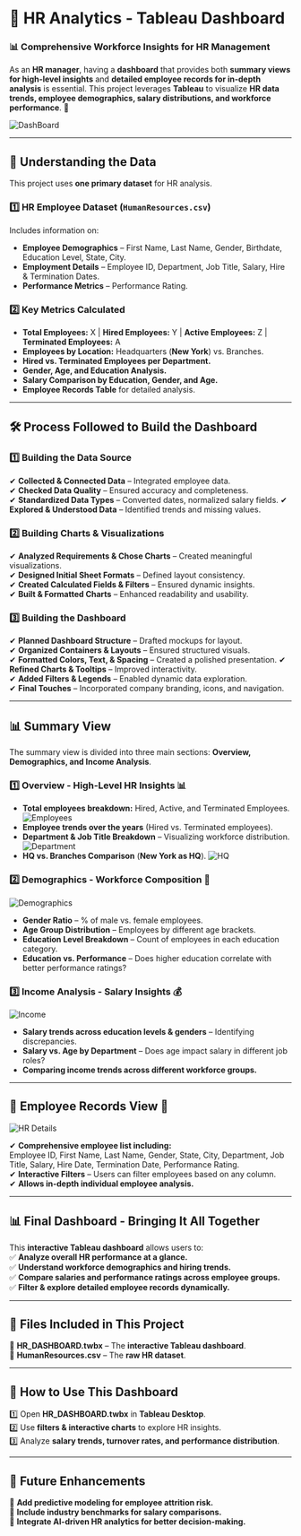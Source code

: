 # 🏢 HR Analytics - Tableau Dashboard  

### 📊 Comprehensive Workforce Insights for HR Management  

As an **HR manager**, having a **dashboard** that provides both **summary views for high-level insights** and **detailed employee records for in-depth analysis** is essential. This project leverages **Tableau** to visualize **HR data trends, employee demographics, salary distributions, and workforce performance**. 🚀  

![DashBoard](https://github.com/vedanshibansal/HR-Analytics---Tableau-Dashboard/blob/6fb6819c0cc87825742aa0c2465b506a846ad654/HR%20_%20Summary.png)

---

## 📂 Understanding the Data  

This project uses **one primary dataset** for HR analysis.  

### 1️⃣ HR Employee Dataset (`HumanResources.csv`)  
Includes information on:  
- **Employee Demographics** – First Name, Last Name, Gender, Birthdate, Education Level, State, City.  
- **Employment Details** – Employee ID, Department, Job Title, Salary, Hire & Termination Dates.  
- **Performance Metrics** – Performance Rating.  

### 2️⃣ Key Metrics Calculated  
- **Total Employees:** X | **Hired Employees:** Y | **Active Employees:** Z | **Terminated Employees:** A  
- **Employees by Location:** Headquarters (**New York**) vs. Branches.  
- **Hired vs. Terminated Employees per Department.**  
- **Gender, Age, and Education Analysis.**  
- **Salary Comparison by Education, Gender, and Age.**  
- **Employee Records Table** for detailed analysis.  

---

## 🛠 Process Followed to Build the Dashboard  

### 1️⃣ Building the Data Source  

✔ **Collected & Connected Data** – Integrated employee data.  
✔ **Checked Data Quality** – Ensured accuracy and completeness.  
✔ **Standardized Data Types** – Converted dates, normalized salary fields. 
✔ **Explored & Understood Data** – Identified trends and missing values.  

### 2️⃣ Building Charts & Visualizations  

✔ **Analyzed Requirements & Chose Charts** – Created meaningful visualizations.  
✔ **Designed Initial Sheet Formats** – Defined layout consistency.  
✔ **Created Calculated Fields & Filters** – Ensured dynamic insights.  
✔ **Built & Formatted Charts** – Enhanced readability and usability.  

### 3️⃣ Building the Dashboard  

✔ **Planned Dashboard Structure** – Drafted mockups for layout.  
✔ **Organized Containers & Layouts** – Ensured structured visuals.  
✔ **Formatted Colors, Text, & Spacing** – Created a polished presentation. 
✔ **Refined Charts & Tooltips** – Improved interactivity.  
✔ **Added Filters & Legends** – Enabled dynamic data exploration.  
✔ **Final Touches** – Incorporated company branding, icons, and navigation.  

---

## 📊 Summary View  

The summary view is divided into three main sections: **Overview, Demographics, and Income Analysis**.  

### 1️⃣ Overview - High-Level HR Insights 📊  

- **Total employees breakdown:** Hired, Active, and Terminated Employees.
 ![Employees](https://github.com/vedanshibansal/HR-Analytics---Tableau-Dashboard/blob/1150fc0968396a20b76f7625e30c62de467625ac/employees)  
- **Employee trends over the years** (Hired vs. Terminated employees).  
- **Department & Job Title Breakdown** – Visualizing workforce distribution.
  ![Department](https://github.com/vedanshibansal/HR-Analytics---Tableau-Dashboard/blob/1d329460f3b476cb235f1b5cbf202a5dba14dfb1/Departments) 
- **HQ vs. Branches Comparison** (**New York as HQ**).
    ![HQ](https://github.com/vedanshibansal/HR-Analytics---Tableau-Dashboard/blob/1d8acb05d866f7ecb73e0622d0d7df76accc84d1/Location) 

### 2️⃣ Demographics - Workforce Composition 👥  
  ![Demographics](https://github.com/vedanshibansal/HR-Analytics---Tableau-Dashboard/blob/1d8acb05d866f7ecb73e0622d0d7df76accc84d1/Screenshot%202025-03-17%20095849.png)

- **Gender Ratio** – % of male vs. female employees.  
- **Age Group Distribution** – Employees by different age brackets.  
- **Education Level Breakdown** – Count of employees in each education category.  
- **Education vs. Performance** – Does higher education correlate with better performance ratings?  

### 3️⃣ Income Analysis - Salary Insights 💰  
   ![Income](https://github.com/vedanshibansal/HR-Analytics---Tableau-Dashboard/blob/fb97cd6ce1b5408012ac11799d58539f2b0962aa/Income)

- **Salary trends across education levels & genders** – Identifying discrepancies.  
- **Salary vs. Age by Department** – Does age impact salary in different job roles?  
- **Comparing income trends across different workforce groups.**  

---

## 📜 Employee Records View 📑  
   ![HR Details](https://github.com/vedanshibansal/HR-Analytics---Tableau-Dashboard/blob/bf38a4aa45368fb31229494ca8cc2c2cdaa966a3/HR%20_%20Summary.png)

✔ **Comprehensive employee list including:**  
Employee ID, First Name, Last Name, Gender, State, City, Department, Job Title, Salary, Hire Date, Termination Date, Performance Rating.  
✔ **Interactive Filters** – Users can filter employees based on any column.  
✔ **Allows in-depth individual employee analysis.**  

---

## 📊 Final Dashboard - Bringing It All Together  
  

This **interactive Tableau dashboard** allows users to:  
✅ **Analyze overall HR performance at a glance.**  
✅ **Understand workforce demographics and hiring trends.**  
✅ **Compare salaries and performance ratings across employee groups.**  
✅ **Filter & explore detailed employee records dynamically.**  

---

## 📂 Files Included in This Project  

📁 **HR_DASHBOARD.twbx** – The **interactive Tableau dashboard**.  
📁 **HumanResources.csv** – The **raw HR dataset**.  

---

## 🔧 How to Use This Dashboard  

1️⃣ Open **HR_DASHBOARD.twbx** in **Tableau Desktop**.  
2️⃣ Use **filters & interactive charts** to explore HR insights.  
3️⃣ Analyze **salary trends, turnover rates, and performance distribution**.  

---

## 🚀 Future Enhancements  

📌 **Add predictive modeling for employee attrition risk.**  
📌 **Include industry benchmarks for salary comparisons.**  
📌 **Integrate AI-driven HR analytics for better decision-making.**  
